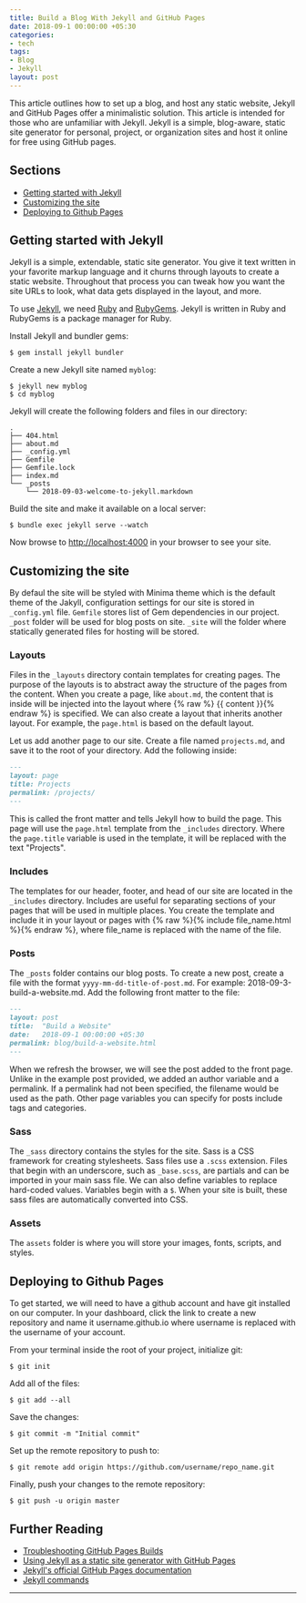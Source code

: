 ```yaml
---
title: Build a Blog With Jekyll and GitHub Pages
date: 2018-09-1 00:00:00 +05:30
categories:
- tech
tags:
- Blog
- Jekyll
layout: post
---
```


This article outlines how to set up a blog, and host any static website, Jekyll and GitHub Pages offer a minimalistic solution.
This article is intended for those who are unfamiliar with Jekyll. Jekyll is a simple, blog-aware,
static site generator for personal, project, or organization sites and host it online for free using GitHub pages.

## Sections

- [Getting started with Jekyll](#getting-started-with-jekyll)
- [Customizing the site](#customizing-the-site)
- [Deploying to Github Pages](#deploying-to-github-pages)

## Getting started with Jekyll

Jekyll is a simple, extendable, static site generator. You give it text written in your favorite markup language and it 
churns through layouts to create a static website.
Throughout that process you can tweak how you want the site URLs to look, what data gets displayed in the layout, and more.

To use [Jekyll](https://jekyllrb.com/), we need [Ruby](https://www.ruby-lang.org/en/) and [RubyGems](https://rubygems.org/).
Jekyll is written in Ruby and RubyGems is a package manager for Ruby.

Install Jekyll and bundler gems:

```shell
$ gem install jekyll bundler
```

Create a new Jekyll site named `myblog`:

```shell
$ jekyll new myblog
$ cd myblog
```
Jekyll will create the following folders and files in our directory:
```shell
.
├── 404.html
├── about.md
├── _config.yml
├── Gemfile
├── Gemfile.lock
├── index.md
└── _posts
    └── 2018-09-03-welcome-to-jekyll.markdown
```

Build the site and make it available on a local server:
```shell
$ bundle exec jekyll serve --watch
```

Now browse to [http://localhost:4000](http://localhost:4000) in your browser to see your site.

## Customizing the site

By defaul the site will be styled with Minima theme which is the default theme of the Jakyll, configuration settings for
our site is stored in `_config.yml` file. `Gemfile` stores list of Gem dependencies in our project. `_post` folder will be
used for blog posts on site. `_site` will the folder where statically generated files for hosting will be stored.

### Layouts
Files in the `_layouts` directory contain templates for creating pages. 
The purpose of the layouts is to abstract away the structure of the pages from the content. 
When you create a page, like `about.md`, the content that is inside will be injected into the layout where
{% raw  %} {{ content }}{% endraw %} is specified.
We can also create a layout that inherits another layout. For example, the `page.html` is based on the default layout.

Let us add another page to our site. Create a file named `projects.md`, and save it to the root of your directory. Add the following inside:

```markdown
---
layout: page
title: Projects
permalink: /projects/
---
```

This is called the front matter and tells Jekyll how to build the page. This page will use the `page.html` template from the `_includes` directory.
Where the `page.title` variable is used in the template, it will be replaced with the text "Projects".


### Includes
The templates for our header, footer, and head of our site are located in the `_includes` directory.
Includes are useful for separating sections of your pages that will be used in multiple places.
You create the template and include it in your layout or pages with {% raw  %}{% include file_name.html %}{% endraw %},
where file_name is replaced with the name of the file.

### Posts
The `_posts` folder contains our blog posts. To create a new post, create a file with the format `yyyy-mm-dd-title-of-post.md`.
For example: 2018-09-3-build-a-website.md. Add the following front matter to the file:
```markdown
---
layout: post
title:  "Build a Website"
date:   2018-09-1 00:00:00 +05:30
permalink: blog/build-a-website.html
---
```
When we refresh the browser, we will see the post added to the front page.
Unlike in the example post provided, we added an author variable and a permalink.
If a permalink had not been specified, the filename would be used as the path.
Other page variables you can specify for posts include tags and categories.

### Sass
The `_sass` directory contains the styles for the site. Sass is a CSS framework for creating stylesheets.
Sass files use a `.scss` extension. Files that begin with an underscore, such as `_base.scss`,
are partials and can be imported in your main sass file. We can also define variables to replace hard-coded values.
Variables begin with a `$`. When your site is built, these sass files are automatically converted into CSS.

### Assets
The `assets` folder is where you will store your images, fonts, scripts, and styles.

## Deploying to Github Pages
To get started, we will need to have a github account and have git installed on our computer.
In your dashboard, click the link to create a new repository and name it username.github.io
where username is replaced with the username of your account.

From your terminal inside the root of your project, initialize git:
```shell
$ git init
```
Add all of the files:
```shell
$ git add --all
```
Save the changes:
```shell
$ git commit -m "Initial commit"
```
Set up the remote repository to push to:
```shell
$ git remote add origin https://github.com/username/repo_name.git
```
Finally, push your changes to the remote repository:
```shell
$ git push -u origin master
```

## Further Reading
- [Troubleshooting GitHub Pages Builds](https://help.github.com/articles/troubleshooting-github-pages-builds)
- [Using Jekyll as a static site generator with GitHub Pages](https://help.github.com/articles/using-jekyll-as-a-static-site-generator-with-github-pages/)
- [Jekyll's official GitHub Pages documentation](http://jekyllrb.com/docs/github-pages/)
- [Jekyll commands](http://jekyllrb.com/docs/usage/)


* * *